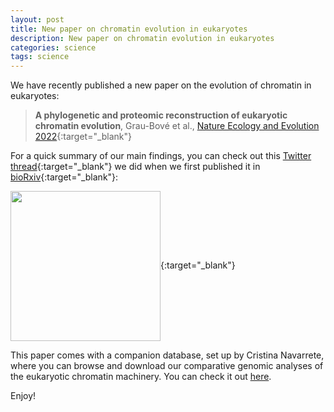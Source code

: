 ```yaml
---
layout: post
title: New paper on chromatin evolution in eukaryotes
description: New paper on chromatin evolution in eukaryotes
categories: science
tags: science
---
```


We have recently published a new paper on the evolution of chromatin in eukaryotes: 

> **A phylogenetic and proteomic reconstruction of eukaryotic chromatin evolution**, Grau-Bové et al., [Nature Ecology and Evolution 2022](https://www.nature.com/articles/s41559-022-01771-6){:target="_blank"}

For a quick summary of our main findings, you can check out this [Twitter thread](https://twitter.com/xgraubove/status/1466324623780364295){:target="_blank"} we did when we first published it in [bioRxiv](https://www.biorxiv.org/content/10.1101/2021.11.30.470311v2){:target="_blank"}:

[<img align="center" width="240" src="https://user-images.githubusercontent.com/11460546/224270307-8b219ab1-acac-4d44-9585-ef6eb2fd2e75.png">](https://twitter.com/xgraubove/status/1466324623780364295){:target="_blank"}

This paper comes with a companion database, set up by Cristina Navarrete, where you can browse and download our comparative genomic analyses of the eukaryotic chromatin machinery. You can check it out [here](https://sebe-lab.shinyapps.io/chromatin_evolution/).

Enjoy!
